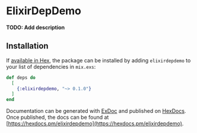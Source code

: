 # ElixirDepDemo

**TODO: Add description**

## Installation

If [available in Hex](https://hex.pm/docs/publish), the package can be installed
by adding `elixirdepdemo` to your list of dependencies in `mix.exs`:

```elixir
def deps do
  [
    {:elixirdepdemo, "~> 0.1.0"}
  ]
end
```

Documentation can be generated with [ExDoc](https://github.com/elixir-lang/ex_doc)
and published on [HexDocs](https://hexdocs.pm). Once published, the docs can
be found at [https://hexdocs.pm/elixirdepdemo](https://hexdocs.pm/elixirdepdemo).

